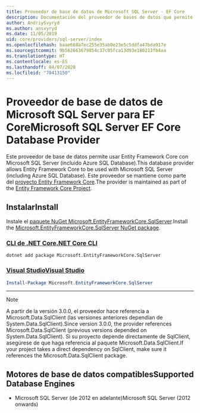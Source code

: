 ```yaml
---
title: Proveedor de base de datos de Microsoft SQL Server - EF Core
description: Documentación del proveedor de bases de datos que permite usar Entity Framework Core con Microsoft SQL Server.
author: AndriySvyryd
ms.author: ansvyryd
ms.date: 11/05/2019
uid: core/providers/sql-server/index
ms.openlocfilehash: baae668a7ec255e35ab0e23e5c5ddfa47bda917e
ms.sourcegitcommit: 9b562663679854c37c05fca13d93e180213fb4aa
ms.translationtype: HT
ms.contentlocale: es-ES
ms.lasthandoff: 04/07/2020
ms.locfileid: "78413150"
---
```

# <a name="microsoft-sql-server-ef-core-database-provider"></a><span data-ttu-id="2cc80-103">Proveedor de base de datos de Microsoft SQL Server para EF Core</span><span class="sxs-lookup"><span data-stu-id="2cc80-103">Microsoft SQL Server EF Core Database Provider</span></span>

<span data-ttu-id="2cc80-104">Este proveedor de base de datos permite usar Entity Framework Core con Microsoft SQL Server (incluido Azure SQL Database).</span><span class="sxs-lookup"><span data-stu-id="2cc80-104">This database provider allows Entity Framework Core to be used with Microsoft SQL Server (including Azure SQL Database).</span></span> <span data-ttu-id="2cc80-105">Este proveedor se mantiene como parte del [proyecto Entity Framework Core](https://github.com/aspnet/EntityFrameworkCore).</span><span class="sxs-lookup"><span data-stu-id="2cc80-105">The provider is maintained as part of the [Entity Framework Core Project](https://github.com/aspnet/EntityFrameworkCore).</span></span>

## <a name="install"></a><span data-ttu-id="2cc80-106">Instalar</span><span class="sxs-lookup"><span data-stu-id="2cc80-106">Install</span></span>

<span data-ttu-id="2cc80-107">Instale el [paquete NuGet Microsoft.EntityFrameworkCore.SqlServer](https://www.nuget.org/packages/Microsoft.EntityFrameworkCore.SqlServer/).</span><span class="sxs-lookup"><span data-stu-id="2cc80-107">Install the [Microsoft.EntityFrameworkCore.SqlServer NuGet package](https://www.nuget.org/packages/Microsoft.EntityFrameworkCore.SqlServer/).</span></span>

### <a name="net-core-cli"></a>[<span data-ttu-id="2cc80-108">CLI de .NET Core</span><span class="sxs-lookup"><span data-stu-id="2cc80-108">.NET Core CLI</span></span>](#tab/dotnet-core-cli)

```dotnetcli
dotnet add package Microsoft.EntityFrameworkCore.SqlServer
```

### <a name="visual-studio"></a>[<span data-ttu-id="2cc80-109">Visual Studio</span><span class="sxs-lookup"><span data-stu-id="2cc80-109">Visual Studio</span></span>](#tab/vs)

``` powershell
Install-Package Microsoft.EntityFrameworkCore.SqlServer
```

***

> [!NOTE]
> <span data-ttu-id="2cc80-110">A partir de la versión 3.0.0, el proveedor hace referencia a Microsoft.Data.SqlClient (las versiones anteriores dependían de System.Data.SqlClient).</span><span class="sxs-lookup"><span data-stu-id="2cc80-110">Since version 3.0.0, the provider references Microsoft.Data.SqlClient (previous versions depended on System.Data.SqlClient).</span></span> <span data-ttu-id="2cc80-111">Si su proyecto depende directamente de SqlClient, asegúrese de que haga referencia al paquete Microsoft.Data.SqlClient.</span><span class="sxs-lookup"><span data-stu-id="2cc80-111">If your project takes a direct dependency on SqlClient, make sure it references the Microsoft.Data.SqlClient package.</span></span>

## <a name="supported-database-engines"></a><span data-ttu-id="2cc80-112">Motores de base de datos compatibles</span><span class="sxs-lookup"><span data-stu-id="2cc80-112">Supported Database Engines</span></span>

* <span data-ttu-id="2cc80-113">Microsoft SQL Server (de 2012 en adelante)</span><span class="sxs-lookup"><span data-stu-id="2cc80-113">Microsoft SQL Server (2012 onwards)</span></span>
